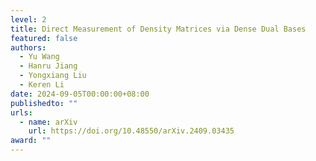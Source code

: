 ```yaml
---
level: 2
title: Direct Measurement of Density Matrices via Dense Dual Bases
featured: false
authors:
  - Yu Wang
  - Hanru Jiang
  - Yongxiang Liu
  - Keren Li
date: 2024-09-05T00:00:00+08:00
publishedto: ""
urls:
  - name: arXiv
    url: https://doi.org/10.48550/arXiv.2409.03435
award: ""
---
```

